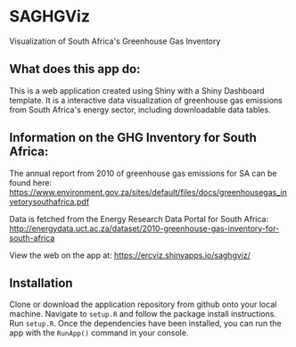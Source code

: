 # SAGHGViz
Visualization of South Africa's Greenhouse Gas Inventory

## What does this app do:
This is a web application created using Shiny with a Shiny Dashboard template. It is a interactive data visualization of greenhouse gas emissions from South Africa's energy sector, including downloadable data tables.

## Information on the GHG Inventory for South Africa:
The annual report from 2010 of greenhouse gas emissions for SA can be found here: https://www.environment.gov.za/sites/default/files/docs/greenhousegas_invetorysouthafrica.pdf

Data is fetched from the Energy Research Data Portal for South Africa:
http://energydata.uct.ac.za/dataset/2010-greenhouse-gas-inventory-for-south-africa

View the web on the app at: https://ercviz.shinyapps.io/saghgviz/

## Installation 
Clone or download the application repository from github onto your local machine. Navigate to `setup.R` and follow the package install instructions. Run `setup.R`. Once the dependencies have been installed, you can run the app with the `RunApp()` command in your console.
